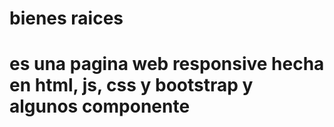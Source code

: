 # bienes raices
# es una pagina web responsive hecha en html, js, css y  bootstrap y algunos componente
